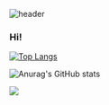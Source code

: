 ![header](https://capsule-render.vercel.app/api?type=waving&color=auto&height=250&section=header&text=Carmel%201215&fontSize=90)

### Hi!

[![Top Langs](https://github-readme-stats.vercel.app/api/top-langs/?username=Carmel1215)](https://github.com/anuraghazra/github-readme-stats)

![Anurag's GitHub stats](https://github-readme-stats.vercel.app/api?username=Carmel1215&show_icons=true&theme=radical)

<img src="https://capsule-render.vercel.app/api?type=waving&color=auto&height=250&section=footer"/>
